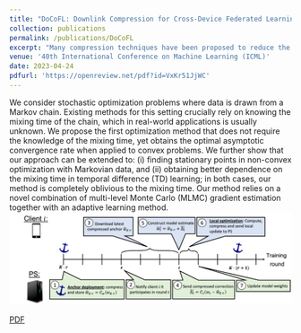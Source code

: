 ```yaml
---
title: "DoCoFL: Downlink Compression for Cross-Device Federated Learning"
collection: publications
permalink: /publications/DoCoFL
excerpt: "Many compression techniques have been proposed to reduce the communication overhead of Federated Learning training procedures. However, these are typically designed for compressing model updates, which are expected to decay throughout training. As a result, such methods are inapplicable to downlink (i.e., from the parameter server to clients) compression in the cross-device setting, where heterogeneous clients <i>may appear only once}</i> during training and thus must download the model parameters. Accordingly, we propose DoCoFL -- a new framework for downlink compression in the cross-device setting. Importantly, DoCoFL can be seamlessly combined with many uplink compression schemes, rendering it suitable for bi-directional compression. Through extensive evaluation, we show that DoCoFL offers significant bi-directional bandwidth reduction while achieving competitive accuracy to that of a baseline without any compression. <img src='/images/DoCoFL.png'>"
venue: '40th International Conference on Machine Learning (ICML)'
date: 2023-04-24
pdfurl: 'https://openreview.net/pdf?id=VxKr51JjWC'
---  
```

We consider stochastic optimization problems where data is drawn from a Markov chain. Existing methods for this setting crucially rely on knowing the mixing time of the chain, which in real-world applications is usually unknown. We propose the first optimization method that does not require the knowledge of the mixing time, yet obtains the optimal asymptotic convergence rate when applied to convex problems. We further show that our approach can be extended to: (i) finding stationary points in non-convex optimization with Markovian data, and (ii) obtaining better dependence on the mixing time in temporal difference (TD) learning; in both cases, our method is completely oblivious to the mixing time. Our method relies on a novel combination of multi-level Monte Carlo (MLMC) gradient estimation together with an adaptive learning method. <img src='/images/DoCoFL.png'> <br> <br>
<a href='https://openreview.net/pdf?id=VxKr51JjWC'>PDF</a>
